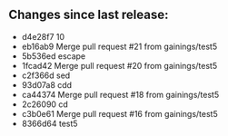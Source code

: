 ## Changes since last release:
- d4e28f7 10
- eb16ab9 Merge pull request #21 from gainings/test5
- 5b536ed escape
- 1fcad42 Merge pull request #20 from gainings/test5
- c2f366d sed
- 93d07a8 cdd
- ca44374 Merge pull request #18 from gainings/test5
- 2c26090 cd
- c3b0e61 Merge pull request #16 from gainings/test5
- 8366d64 test5